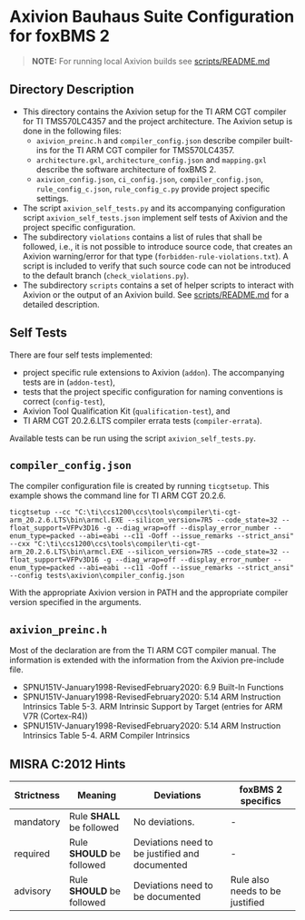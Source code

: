 # Axivion Bauhaus Suite Configuration for foxBMS 2

> **NOTE:** For running local Axivion builds see
  [scripts/README.md](scripts/README.md)

## Directory Description

- This directory contains the Axivion setup for the TI ARM CGT compiler for TI
  TMS570LC4357 and the project architecture.
  The Axivion setup is done in the following files:
  - `axivion_preinc.h` and `compiler_config.json`
    describe compiler built-ins for the TI ARM CGT compiler for TMS570LC4357.
  - `architecture.gxl`, `architecture_config.json` and `mapping.gxl`
    describe the software architecture of foxBMS 2.
  - `axivion_config.json`, `ci_config.json`, `compiler_config.json`,
    `rule_config_c.json`, `rule_config_c.py`
    provide project specific settings.
- The script `axivion_self_tests.py` and its accompanying configuration script
  `axivion_self_tests.json` implement self tests of Axivion and the project
  specific configuration.
- The subdirectory `violations` contains a list of rules that shall be
  followed, i.e., it is not possible to introduce source code, that creates
  an Axivion warning/error for that type (`forbidden-rule-violations.txt`).
  A script is included to verify that such source code can not be introduced to
  the default branch (`check_violations.py`).
- The subdirectory `scripts` contains a set of helper scripts to
  interact with Axivion or the output of an Axivion build.
  See [scripts/README.md](scripts/README.md) for a detailed description.

## Self Tests

There are four self tests implemented:

- project specific rule extensions to Axivion (`addon`).
  The accompanying tests are in (`addon-test`),
- tests that the project specific configuration for naming conventions is
  correct (`config-test`),
- Axivion Tool Qualification Kit (`qualification-test`), and
- TI ARM CGT 20.2.6.LTS compiler errata tests (`compiler-errata`).

Available tests can be run using the script `axivion_self_tests.py`.

## `compiler_config.json`

The compiler configuration file is created by running `ticgtsetup`.
This example shows the command line for TI ARM CGT 20.2.6.

```pwsh
ticgtsetup --cc "C:\ti\ccs1200\ccs\tools\compiler\ti-cgt-arm_20.2.6.LTS\bin\armcl.EXE --silicon_version=7R5 --code_state=32 --float_support=VFPv3D16 -g --diag_wrap=off --display_error_number --enum_type=packed --abi=eabi --c11 -Ooff --issue_remarks --strict_ansi" --cxx "C:\ti\ccs1200\ccs\tools\compiler\ti-cgt-arm_20.2.6.LTS\bin\armcl.EXE --silicon_version=7R5 --code_state=32 --float_support=VFPv3D16 -g --diag_wrap=off --display_error_number --enum_type=packed --abi=eabi --c11 -Ooff --issue_remarks --strict_ansi" --config tests\axivion\compiler_config.json
```

With the appropriate Axivion version in PATH and the appropriate compiler
version specified in the arguments.

## `axivion_preinc.h`

Most of the declaration are from the TI ARM CGT compiler manual.
The information is extended with the information from the Axivion pre-include
file.

- SPNU151V-January1998-RevisedFebruary2020: 6.9 Built-In Functions
- SPNU151V-January1998-RevisedFebruary2020: 5.14 ARM Instruction Intrinsics
  Table 5-3. ARM Intrinsic Support by Target (entries for ARM V7R (Cortex-R4))
- SPNU151V-January1998-RevisedFebruary2020: 5.14 ARM Instruction Intrinsics
  Table 5-4. ARM Compiler Intrinsics

## MISRA C:2012 Hints

| Strictness | Meaning                     | Deviations                                     | foxBMS 2 specifics              |
|------------|-----------------------------|------------------------------------------------|---------------------------------|
| mandatory  | Rule **SHALL** be followed  | No deviations.                                 | -                               |
| required   | Rule **SHOULD** be followed | Deviations need to be justified and documented | -                               |
| advisory   | Rule **SHOULD** be followed | Deviations need to be documented               | Rule also needs to be justified |
